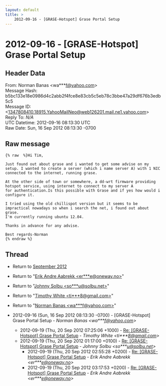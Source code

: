 ```yaml
---
layout: default
title: >
    2012-09-16 - [GRASE-Hotspot] Grase Portal Setup
---
```


# 2012-09-16 - [GRASE-Hotspot] Grase Portal Setup

## Header Data

From: Norman Banas \<wa***f@yahoo.com\><br>
Message Hash: b5bc133e18e0986d4c2abb2f4fce8e83cb5c5eb78c3bbe47a29df676b3edb5c5<br>
Message ID: \<1347808410.18915.YahooMailNeo@web126201.mail.ne1.yahoo.com\><br>
Reply To: _N/A_<br>
UTC Datetime: 2012-09-16 08:13:30 UTC<br>
Raw Date: Sun, 16 Sep 2012 08:13:30 -0700<br>

## Raw message

```
{% raw  %}Hi Tim,

Just found out about grase and i wanted to get some advise on my setup. I wanted to create a server (which i name server A) with 1 NIC connected to the internet, running grase.

At the other side of town or somewhere, a dd-wrt firmware providing hotspot service, using internet to connect to my server A for authentication.Is this possible with Grase and if yes how would i configure it.

I tried using the old chillispot version but it seems to be impractical nowadays so when i search the net, i found out about grase.
I'm currently running ubuntu 12.04.

Thanks in advance for any advise.

Best regards-Norman
{% endraw %}
```

## Thread

+ Return to [September 2012](/archive/2012/09)

+ Return to "[Erik Andre Aabrekk <er***e<span>@</span>oneway.no>](/authors/er___e_at_oneway_no)"
+ Return to "[Johnny Solbu <so***u<span>@</span>solbu.net>](/authors/so___u_at_solbu_net)"
+ Return to "[Timothy White <ti***8<span>@</span>gmail.com>](/authors/ti___8_at_gmail_com)"
+ Return to "[Norman Banas <wa***f<span>@</span>yahoo.com>](/authors/wa___f_at_yahoo_com)"

+ 2012-09-16 (Sun, 16 Sep 2012 08:13:30 -0700) - [GRASE-Hotspot] Grase Portal Setup - _Norman Banas \<wa***f@yahoo.com\>_
  + 2012-09-19 (Thu, 20 Sep 2012 07:25:06 +1000) - [Re: [GRASE-Hotspot] Grase Portal Setup](/archive/2012/09/56386ddc9a428cd48d383e7c2e48d235a0e464de812f9b20d732da4c6fefe8f2) - _Timothy White \<ti***8@gmail.com\>_
  + 2012-09-19 (Thu, 20 Sep 2012 01:17:00 +0100) - [Re: [GRASE-Hotspot] Grase Portal Setup](/archive/2012/09/7a13f79dc891d70e6441d294582d53719f3d6737ab76ed79c1e8f029726e8bac) - _Johnny Solbu \<so***u@solbu.net\>_
    + 2012-09-19 (Thu, 20 Sep 2012 02:55:28 +0200) - [Re: [GRASE-Hotspot] Grase Portal Setup](/archive/2012/09/85d5efc8b1d354b1072e519fc8f0bc0786848d6223cc763fd052d052986b1ce5) - _Erik Andre Aabrekk \<er***e@oneway.no\>_
    + 2012-09-19 (Thu, 20 Sep 2012 03:17:53 +0200) - [Re: [GRASE-Hotspot] Grase Portal Setup](/archive/2012/09/a31d22a4d93fbb5464f1345879e4e542c62613a68591ced97998c3c4e70d1c03) - _Erik Andre Aabrekk \<er***e@oneway.no\>_

